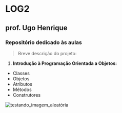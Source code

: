 # LOG2 
## prof. Ugo Henrique
### Repositório dedicado às aulas

> Breve descrição do projeto:

1. **Introdução à Programação Orientada a Objetos:**
- Classes
- Objetos
- Atributos
- Métodos
- Construtores


![testando_imagem_aleatória](https://www.google.com/url?sa=i&url=https%3A%2F%2Far.pinterest.com%2Fpin%2F735001601660327892%2F&psig=AOvVaw3Ta45WjBC-cNkzEEKEU8Pu&ust=1686445670359000&source=images&cd=vfe&ved=0CBEQjRxqFwoTCOCIv4TEt_8CFQAAAAAdAAAAABAx)
